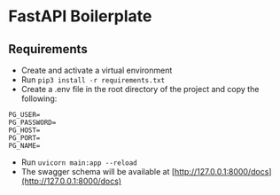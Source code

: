 # FastAPI Boilerplate

##

## Requirements

- Create and activate a virtual environment
- Run `pip3 install -r requirements.txt`
- Create a .env file in the root directory of the project and copy the following:

```
PG_USER=
PG_PASSWORD=
PG_HOST=
PG_PORT=
PG_NAME=
```

- Run `uvicorn main:app --reload`
- The swagger schema will be available at [http://127.0.0.1:8000/docs](http://127.0.0.1:8000/docs)

##
